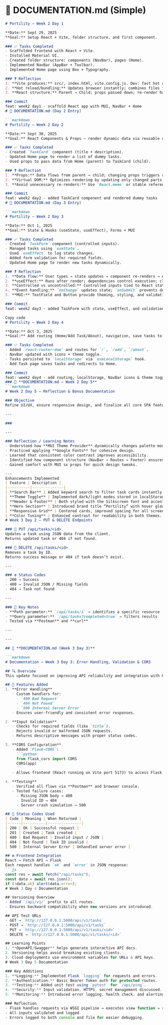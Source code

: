 # 📌 DOCUMENTATION.md (Simple)

```markdown
# Portility — Week 2 Day 1

**Date:** Sept 29, 2025  
**Goal:** Setup React + Vite, folder structure, and first component.

### ✅ Tasks Completed
- Scaffolded frontend with React + Vite.  
- Installed Material UI.  
- Created folder structure: components (NavBar), pages (Home).  
- Implemented NavBar (AppBar + Toolbar).  
- Implemented Home page using Box + Typography.  

### ❓ Reflection
1. **Vite produces:** src/, index.html, vite.config.js. Dev: fast hot reload. Build: optimized dist/.  
2. **Hot reload/bundling:** Updates browser instantly; combines files for production.  
3. **React structure:** Parent → Child; props passed down; re-render happens on prop/state change.  

### Commit
feat: week2 day1 - scaffold React app with MUI, NavBar + Home
# 📌 DOCUMENTATION.md (Day 2 Entry)

```markdown
# Portility — Week 2 Day 2

**Date:** Sept 30, 2025  
**Goal:** React Components & Props — render dynamic data via reusable components.

### ✅ Tasks Completed
- Created `TaskCard` component (title + description).  
- Updated Home page to render a list of dummy tasks.  
- Used props to pass data from Home (parent) to TaskCard (child).  

### ❓ Reflection
1. **Props:** Data flows from parent → child; changing props triggers re-render.  
2. **Virtual DOM:** Optimizes rendering by updating only changed parts of UI.  
3. **Avoid unnecessary re-renders:** Use `React.memo` or stable references for props.  

### Commit
feat: week2 day2 - added TaskCard component and rendered dummy tasks
# 📌 DOCUMENTATION.md (Day 3 Entry)

```markdown
# Portility — Week 2 Day 3

**Date:** Oct 1, 2025  
**Goal:** State & Hooks (useState, useEffect), Forms + MUI

### ✅ Tasks Completed
- Created `TaskForm` component (controlled inputs).  
- Managed tasks using `useState`.  
- Used `useEffect` to log state changes.  
- Added form validation for required fields.  
- Updated Home page to render new tasks dynamically.

### ❓ Reflection
1. **Data flow:** User types → state updates → component re-renders → effect runs.  
2. **useEffect:** Runs after render; dependencies control execution; cleanup prevents memory leaks.  
3. **Controlled vs uncontrolled:** Controlled inputs tied to React state.  
4. **Event handling:** `onChange` updates state; `onSubmit` prevents default refresh.  
5. **MUI:** TextField and Button provide theming, styling, and validation helpers.

### Commit
feat: week2 day3 - added TaskForm with state, useEffect, and validation

Copy code
# Portility — Week 2 Day 4

**Date:** Oct 3, 2025  
**Goal:** Add routing (Home/Add Task/About), navigation, save tasks to localStorage, theme toggle.

### ✅ Tasks Completed
- Added `react-router-dom` and routes for `/`, `/add`, `/about`.  
- NavBar updated with icons + theme toggle.  
- Tasks persisted to `localStorage` via `useLocalStorage` hook.  
- Add Task page saves tasks and redirects to Home.

### Commit
feat: week2 day4 - add routing, localStorage, NavBar icons & theme toggle
### 📘 **DOCUMENTATION.md — Week 2 Day 5**
```markdown
# Week 2 Day 5 — Reflection & Bonus Documentation

### Objective
Refine UI/UX, ensure responsive design, and finalize all core SPA features built in previous days.

---

### 

---

### Reflection / Learning Notes
- Understood how **MUI Theme Provider** dynamically changes palette modes.
- Practiced applying **Google Fonts** for cohesive design.
- Learned that consistent color contrast improves accessibility.
- Identified how component structure (NavBar → Routes → Footer) ensures clean layout.
- Gained comfort with MUI sx props for quick design tweaks.

---
Enhancements Implemented
| Feature | Description |
|----------|--------------|
| **Search Bar** | Added keyword search to filter task cards instantly. |
| **Theme Toggle** | Implemented dark/light modes stored in localStorage. |
| **Header & Footer** | Both styled with the Silkscreen font and accent colors. |
| **Hero Section** | Introduced brand title “Portility” with hover glow effect. |
| **Responsive Grid** | Centered cards, improved spacing for all screen sizes. |
| **Color Tuning** | Enhanced contrast for readability in both themes. |
# Week 3 Day 2 — PUT & DELETE Endpoints

### 🔹 PUT /api/tasks/<id>
Updates a task using JSON data from the client.  
Returns updated task or 404 if not found.

### 🔹 DELETE /api/tasks/<id>
Removes a task by ID.  
Returns success message or 404 if task doesn’t exist.

---

### ⚙️ Status Codes
- 200 → Success  
- 400 → Invalid JSON / Missing fields  
- 404 → Task not found  

---

### 🧠 Key Notes
- **Path parameter:** `/api/tasks/1` → identifies a specific resource  
- **Query parameter:** `/api/tasks?completed=true` → filters results  
- Tested via **Postman** and **curl**

---

---

## 📘 **DOCUMENTATION.md (Week 3 Day 3)**

```markdown
# Documentation — Week 3 Day 3: Error Handling, Validation & CORS

## 🔍 Overview
This update focused on improving API reliability and integration with React frontend.

## 🧱 Features Added
1. **Error Handling**
   - Custom handlers for:
     - `400 Bad Request`
     - `404 Not Found`
     - `500 Internal Server Error`
   - Ensures user-friendly and consistent error responses.

2. **Input Validation**
   - Checks for required fields (like `title`).
   - Rejects invalid or malformed JSON requests.
   - Returns descriptive messages with proper status codes.

3. **CORS Configuration**
   - Added `Flask-CORS`:
     ```python
     from flask_cors import CORS
     CORS(app)
     ```
   - Allows frontend (React running on Vite port 5173) to access Flask API (port 5000).

4. **Testing**
   - Verified all flows via **Postman** and browser console.
   - Tested failure cases:
     - Missing JSON body → 400
     - Invalid ID → 404
     - Server crash simulation → 500

## 🧩 Status Codes Used
| Code | Meaning | When Returned |
|------|----------|---------------|
| 200 | OK | Successful request |
| 201 | Created | Task created |
| 400 | Bad Request | Invalid input / JSON |
| 404 | Not Found | Task ID invalid |
| 500 | Internal Server Error | Unhandled server error |

## ⚙️ Frontend Integration
React → Fetch API → Flask  
Each request handles `ok` and `error` in JSON response:
```js
const res = await fetch("/api/tasks");
const data = await res.json();
if (!data.ok) alert(data.error);
# Week 3 Day 4 Documentation

## Versioning Overview
- Added `/api/v1/` prefix to all routes.
- Ensures backward compatibility when new versions are introduced.

## API Test URLs
- GET → `http://127.0.0.1:5000/api/v1/tasks`
- POST → `http://127.0.0.1:5000/api/v1/tasks`
- PUT → `http://127.0.0.1:5000/api/v1/tasks/<id>`
- DELETE → `http://127.0.0.1:5000/api/v1/tasks/<id>`

## Learning Points
1. **OpenAPI/Swagger** helps generate interactive API docs.
2. Versioning helps avoid breaking existing clients.
3. Cloud deployments use environment variables for URLs & API keys.
# Week 3 Day 5 Documentation

### Key Additions
1. **Logging:** Implemented Flask `logging` for requests and errors.
2. **Authentication:** Basic Bearer Token auth for protected routes.
3. **Testing:** Added unit test using `pytest` for `/api/ping`.
4. **Security:** Input validation, HTTPS, secret management discussed.
5. **Monitoring:** Introduced error logging, health check, and alerting.

### Reflection
- Flask handles requests via WSGI pipeline → executes view function → returns JSON response.
- All inputs validated and logged.
- Errors logged to both console and file for easier debugging.